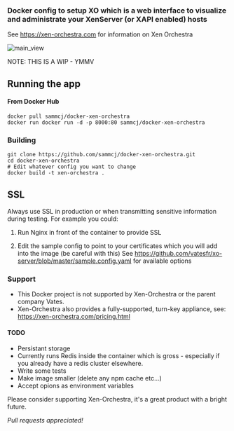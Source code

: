 ### Docker config to setup XO which is a web interface to visualize and administrate your XenServer (or XAPI enabled) hosts

See https://xen-orchestra.com for information on Xen Orchestra

![main_view](https://cloud.githubusercontent.com/assets/862951/6341155/b4d5b9da-bc1b-11e4-8352-a1688c571e5b.png)

NOTE: THIS IS A WIP - YMMV

## Running the app 

#### From Docker Hub

```
docker pull sammcj/docker-xen-orchestra
docker run docker run -d -p 8000:80 sammcj/docker-xen-orchestra
```

### Building

```
git clone https://github.com/sammcj/docker-xen-orchestra.git
cd docker-xen-orchestra
# Edit whatever config you want to change
docker build -t xen-orchestra . 
```

## SSL

Always use SSL in production or when transmitting sensitive information during testing.
For example you could:

1) Run Nginx in front of the container to provide SSL

2) Edit the sample config to point to your certificates which you will add into the image (be careful with this)
See https://github.com/vatesfr/xo-server/blob/master/sample.config.yaml for available options

### Support

* This Docker project is not supported by Xen-Orchestra or the parent company Vates.
* Xen-Orchestra also provides a fully-supported, turn-key appliance, see: https://xen-orchestra.com/pricing.html

#### TODO

* Persistant storage
* Currently runs Redis inside the container which is gross - especially if you already have a redis cluster elsewhere.
* Write some tests
* Make image smaller (delete any npm cache etc...)
* Accept opions as environment variables

Please consider supporting Xen-Orchestra, it's a great product with a bright future.

_Pull requests appreciated!_
